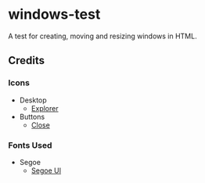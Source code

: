 # windows-test
A test for creating, moving and resizing windows in HTML.

## Credits
### Icons
- Desktop
	- [Explorer][1]
- Buttons
	- [Close][2]
### Fonts Used
- Segoe
	- [Segoe UI][3]

[1]:https://winaero.com/blog/the-evolution-of-the-file-explorer-icon-in-windows-10/
[2]:https://icons8.com/icon/set/close/windows
[3]:https://www.azfonts.net/load_font/segoeui.html